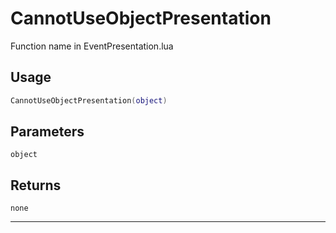 # CannotUseObjectPresentation
Function name in EventPresentation.lua
## Usage
```lua
CannotUseObjectPresentation(object)
```
## Parameters
`object`
## Returns
`none`

---